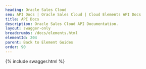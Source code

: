 ```yaml
---
heading: Oracle Sales Cloud
seo: API Docs | Oracle Sales Cloud | Cloud Elements API Docs
title: API Docs
description: Oracle Sales Cloud API Documentation.
layout: swagger-only
breadcrumbs: /docs/elements.html
elementId: 204
parent: Back to Element Guides
order: 90
---
```


{% include swagger.html %}
